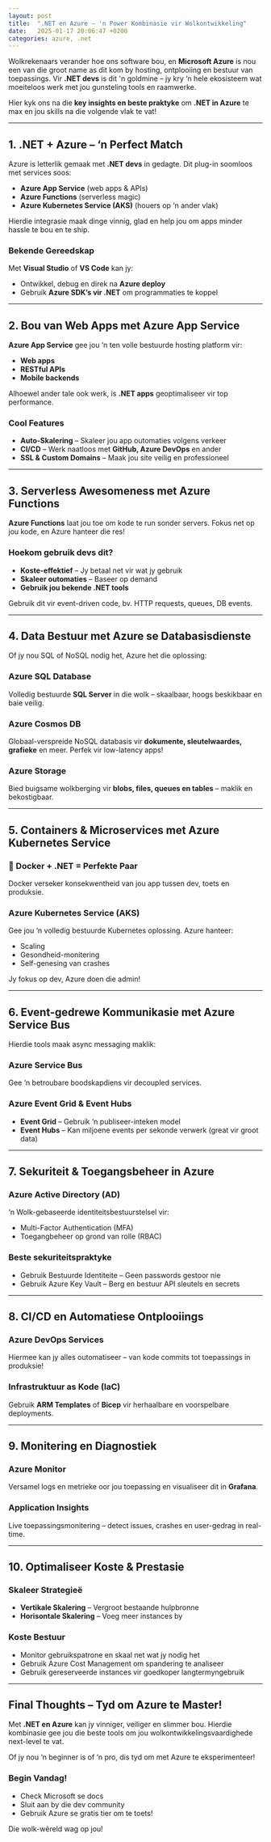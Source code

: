 ```yaml
---
layout: post
title:  ".NET en Azure – 'n Power Kombinasie vir Wolkontwikkeling"
date:   2025-01-17 20:06:47 +0200
categories: azure, .net
---
```


Wolkrekenaars verander hoe ons software bou, en **Microsoft Azure** is nou een van die groot name as dit kom by hosting, ontplooiing en bestuur van toepassings. Vir **.NET devs** is dit 'n goldmine – jy kry ‘n hele ekosisteem wat moeiteloos werk met jou gunsteling tools en raamwerke.  

Hier kyk ons na die **key insights en beste praktyke** om **.NET in Azure** te max en jou skills na die volgende vlak te vat!  

---

## **1. .NET + Azure – ‘n Perfect Match**  

Azure is letterlik gemaak met **.NET devs** in gedagte. Dit plug-in soomloos met services soos:  
- **Azure App Service** (web apps & APIs)  
- **Azure Functions** (serverless magic)  
- **Azure Kubernetes Service (AKS)** (houers op ‘n ander vlak)  

Hierdie integrasie maak dinge vinnig, glad en help jou om apps minder hassle te bou en te ship.  

### Bekende Gereedskap  
Met **Visual Studio** of **VS Code** kan jy:  
- Ontwikkel, debug en direk na **Azure deploy**  
- Gebruik **Azure SDK’s vir .NET** om programmaties te koppel  

---

## **2. Bou van Web Apps met Azure App Service**  

**Azure App Service** gee jou ‘n ten volle bestuurde hosting platform vir:  
- **Web apps**  
- **RESTful APIs**  
- **Mobile backends**  

Alhoewel ander tale ook werk, is **.NET apps** geoptimaliseer vir top performance.  

### Cool Features  
- **Auto-Skalering** – Skaleer jou app outomaties volgens verkeer  
- **CI/CD** – Werk naatloos met **GitHub, Azure DevOps** en ander  
- **SSL & Custom Domains** – Maak jou site veilig en professioneel  

---

## **3. Serverless Awesomeness met Azure Functions**  

**Azure Functions** laat jou toe om kode te run sonder servers. Fokus net op jou kode, en Azure hanteer die res!  

### Hoekom gebruik devs dit?  
- **Koste-effektief** – Jy betaal net vir wat jy gebruik  
- **Skaleer outomaties** – Baseer op demand  
- **Gebruik jou bekende .NET tools**  

Gebruik dit vir event-driven code, bv. HTTP requests, queues, DB events.  

---

## **4. Data Bestuur met Azure se Databasisdienste**  

Of jy nou SQL of NoSQL nodig het, Azure het die oplossing:  

### **Azure SQL Database**  
Volledig bestuurde **SQL Server** in die wolk – skaalbaar, hoogs beskikbaar en baie veilig.  

### **Azure Cosmos DB**  
Globaal-verspreide NoSQL databasis vir **dokumente, sleutelwaardes, grafieke** en meer. Perfek vir low-latency apps!  

### **Azure Storage**  
Bied buigsame wolkberging vir **blobs, files, queues en tables** – maklik en bekostigbaar.  

---

## **5. Containers & Microservices met Azure Kubernetes Service**  

### **🐳 Docker + .NET = Perfekte Paar**  
Docker verseker konsekwentheid van jou app tussen dev, toets en produksie.  

### **Azure Kubernetes Service (AKS)**  
Gee jou ‘n volledig bestuurde Kubernetes oplossing. Azure hanteer:  
- Scaling  
- Gesondheid-monitering  
- Self-genesing van crashes  

Jy fokus op dev, Azure doen die admin!  

---

## **6. Event-gedrewe Kommunikasie met Azure Service Bus**  

Hierdie tools maak async messaging maklik:  

### **Azure Service Bus**  
Gee ‘n betroubare boodskapdiens vir decoupled services.  

### **Azure Event Grid & Event Hubs**  
- **Event Grid** – Gebruik ‘n publiseer-inteken model  
- **Event Hubs** – Kan miljoene events per sekonde verwerk (great vir groot data)  

---

## **7. Sekuriteit & Toegangsbeheer in Azure**  

### **Azure Active Directory (AD)**  
‘n Wolk-gebaseerde identiteitsbestuurstelsel vir:  
- Multi-Factor Authentication (MFA)  
- Toegangbeheer op grond van rolle (RBAC)  

### Beste sekuriteitspraktyke  
- Gebruik Bestuurde Identiteite – Geen passwords gestoor nie  
- Gebruik Azure Key Vault – Berg en bestuur API sleutels en secrets  

---

## **8. CI/CD en Automatiese Ontplooiings**  

### **Azure DevOps Services**  
Hiermee kan jy alles outomatiseer – van kode commits tot toepassings in produksie!  

### **Infrastruktuur as Kode (IaC)**  
Gebruik **ARM Templates** of **Bicep** vir herhaalbare en voorspelbare deployments.  

---

## **9. Monitering en Diagnostiek**  

### **Azure Monitor**  
Versamel logs en metrieke oor jou toepassing en visualiseer dit in **Grafana**.  

### **Application Insights**  
Live toepassingsmonitering – detect issues, crashes en user-gedrag in real-time.  

---

## **10. Optimaliseer Koste & Prestasie**  

### **Skaleer Strategieë**  
- **Vertikale Skalering** – Vergroot bestaande hulpbronne  
- **Horisontale Skalering** – Voeg meer instances by  

### **Koste Bestuur**  
- Monitor gebruikspatrone en skaal net wat jy nodig het  
- Gebruik Azure Cost Management om spandering te analiseer  
- Gebruik gereserveerde instances vir goedkoper langtermyngebruik  

---

## **Final Thoughts – Tyd om Azure te Master!**  

Met **.NET en Azure** kan jy vinniger, veiliger en slimmer bou. Hierdie kombinasie gee jou die beste tools om jou wolkontwikkelingsvaardighede next-level te vat.  

Of jy nou ‘n beginner is of ‘n pro, dis tyd om met Azure te eksperimenteer!  

### **Begin Vandag!**  
- Check Microsoft se docs  
- Sluit aan by die dev community  
- Gebruik Azure se gratis tier om te toets!  

Die wolk-wêreld wag op jou!  
